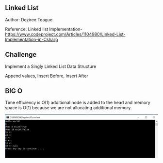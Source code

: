 ## Linked List

Author: Deziree Teague

Reference: Linked list Implementation- https://www.codeproject.com/Articles/1104980/Linked-List-Implementation-in-Csharp

## Challenge

Implement a Singly Linked List Data Structure

Append values, Insert Before, Insert After

## BIG O

Time efficiency is O(1) additional node is added to the head and memory space is O(1) because we are not allocating additional memory. 

![ll insertions](https://github.com/dezteague/data-structures-and-algorithms/blob/master/Assets/LinkedListInsertions.JPG)

